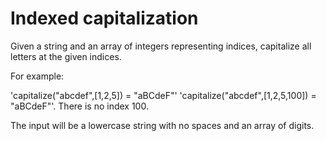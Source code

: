 # Indexed capitalization

Given a string and an array of integers representing indices, capitalize all letters at the given indices.

For example:

'capitalize("abcdef",[1,2,5]) = "aBCdeF"'
'capitalize("abcdef",[1,2,5,100]) = "aBCdeF"'. There is no index 100.

The input will be a lowercase string with no spaces and an array of digits.
